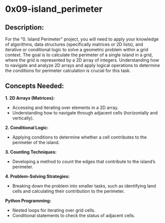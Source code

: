 # 0x09-island_perimeter

## Description:

For the “0. Island Perimeter” project, you will need to apply your knowledge of algorithms, data structures (specifically matrices or 2D lists), and iterative or conditional logic to solve a geometric problem within a grid context. The goal is to calculate the perimeter of a single island in a grid, where the grid is represented by a 2D array of integers. Understanding how to navigate and analyze 2D arrays and apply logical operations to determine the conditions for perimeter calculation is crucial for this task.

## Concepts Needed:

<b>1. 2D Arrays (Matrices):</b>

- Accessing and iterating over elements in a 2D array.
- Understanding how to navigate through adjacent cells (horizontally and vertically).

<b>2. Conditional Logic:</b>

- Applying conditions to determine whether a cell contributes to the perimeter of the island.

<b>3. Counting Techniques:</b>

- Developing a method to count the edges that contribute to the island’s perimeter.

<b>4. Problem-Solving Strategies:</b>

- Breaking down the problem into smaller tasks, such as identifying land cells and calculating their contribution to the perimeter.

<b>Python Programming:</b>

- Nested loops for iterating over grid cells.
- Conditional statements to check the status of adjacent cells.
